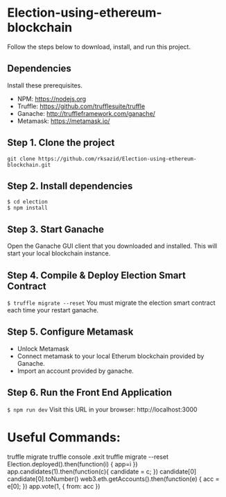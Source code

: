 # Election-using-ethereum-blockchain

Follow the steps below to download, install, and run this project.

## Dependencies
Install these prerequisites.
- NPM: https://nodejs.org
- Truffle: https://github.com/trufflesuite/truffle
- Ganache: http://truffleframework.com/ganache/
- Metamask: https://metamask.io/

## Step 1. Clone the project
`git clone https://github.com/rksazid/Election-using-ethereum-blockchain.git`

## Step 2. Install dependencies
```
$ cd election
$ npm install
```
## Step 3. Start Ganache
Open the Ganache GUI client that you downloaded and installed. This will start your local blockchain instance.


## Step 4. Compile & Deploy Election Smart Contract
`$ truffle migrate --reset`
You must migrate the election smart contract each time your restart ganache.

## Step 5. Configure Metamask
- Unlock Metamask
- Connect metamask to your local Etherum blockchain provided by Ganache.
- Import an account provided by ganache.

## Step 6. Run the Front End Application
`$ npm run dev`
Visit this URL in your browser: http://localhost:3000

# Useful Commands:
truffle migrate
truffle console
.exit
truffle migrate --reset
Election.deployed().then(function(i) { app=i })
app.candidates(1).then(function(c){ candidate = c; })
candidate[0]
candidate[0].toNumber()
 web3.eth.getAccounts().then(function(e) { acc = e[0]; })
app.vote(1, { from: acc })
